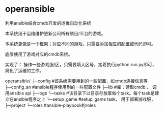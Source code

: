 # operansible

利用ansible结合cmdb开发的运维自动化系统


本系统用于运维维护更新公司所有项目/平台的游戏。

本系统更像是一个框架；对应不同的游戏，只需要添加相应的配置或代码即可。

底层使用了游戏对应的cmdb系统。


实现了： 操作一些游戏服/区，只需要填入区号，接着执行python run.py即可，简化了运维的工作。

operansible/
├─config     #该系统需要用到的一些配置，如cmdb连接信息等
├─config_an  #ansible程序使用到的一些配置文件
├─lib        #库：读取cmdb 、 调用ansible api
├─logs
└─tasks      #该目录下以目录存放着每个task。每个task是建立在ansible程序之上
    └─setup_game   #setup_game task， 用于部署游戏服， 
        ├─project
        └─roles    #ansible-playbook的roles
